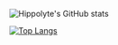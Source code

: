 ![Hippolyte's GitHub stats](https://github-readme-stats.vercel.app/api?username=hippo9799&show_icons=true&theme=chartreuse-dark)


[![Top Langs](https://github-readme-stats.vercel.app/api/top-langs/?username=hippo9799)](https://github.com/anuraghazra/github-readme-stats)
